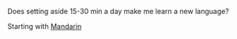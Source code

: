 Does setting aside 15-30 min a day make me learn a new language?

Starting with [Mandarin](daily.md)